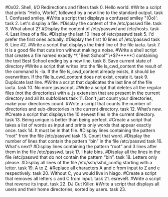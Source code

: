 #0x02. Shell, I/O Redirections and filters
task 0. Hello world. #Write a script that prints “Hello, World”, followed by a new line to the standard output.
task 1. Confused smiley. #Write a script that displays a confused smiley "(Ôo)'.
task 2. Let's display a file. #Display the content of the /etc/passwd file.
task 3. What about 2? #Display the content of /etc/passwd and /etc/hosts.
task 4. Last lines of a file. #Display the last 10 lines of /etc/passwd
task 5. I'd prefer the first ones actually. #Display the first 10 lines of /etc/passwd
task 6. Line #2. #Write a script that displays the third line of the file iacta.
task 7. It is a good file that cuts iron without making a noise. #Write a shell script that creates a file named exactly \*\\'"Best School"\'\\*$\?\*\*\*\*\*:) containing the text Best School ending by a new line.
task 8. Save current state of directory #Write a script that writes into the file ls_cwd_content the result of the command ls -la. If the file ls_cwd_content already exists, it should be overwritten. If the file ls_cwd_content does not exist, create it.
task 9. Duplicate last line. #Write a script that duplicates the last line of the file iacta.
task 10. No more javascript. #Write a script that deletes all the regular files (not the directories) with a .js extension that are present in the current directory and all its subfolders
task 11. Don't just count your directories, make your directories count. #Write a script that counts the number of directories and sub-directories in the current directory.
task 12. What’s new. #Create a script that displays the 10 newest files in the current directory.
task 13. Being unique is better than being perfect. #Create a script that takes a list of words as input and prints only words that appear exactly once.
task 14. It must be in that file. #Display lines containing the pattern “root” from the file /etc/passwd
task 15. Count that word. #Display the number of lines that contain the pattern “bin” in the file /etc/passwd
task 16. What's next? #Display lines containing the pattern “root” and 3 lines after them in the file /etc/passwd.
task 17. I hate bins. #Display all the lines in the file /etc/passwd that do not contain the pattern “bin”.
task 18. Letters only please. #Display all lines of the file /etc/ssh/sshd_config starting with a letter.
task 19. A to Z. #Replace all characters A and c from input to Z and e respectively.
task 20. Without C, you would live in hiago. #Create a script that removes all letters c and C from input.
task 21. esreveR. #Write a script that reverse its input.
task 22. DJ Cut Killer. #Write a script that displays all users and their home directories, sorted by users.
task 23.  
